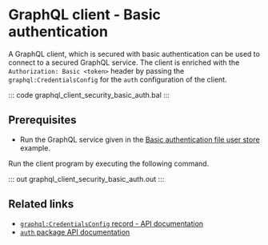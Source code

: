 # GraphQL client - Basic authentication

A GraphQL client, which is secured with basic authentication can be used to connect to a secured GraphQL service. The client is enriched with the `Authorization: Basic <token>` header by passing the `graphql:CredentialsConfig` for the `auth` configuration of the client.

::: code graphql_client_security_basic_auth.bal :::

## Prerequisites
- Run the GraphQL service given in the [Basic authentication file user store](/learn/by-example/graphql-service-basic-auth-file-user-store) example.

Run the client program by executing the following command.

::: out graphql_client_security_basic_auth.out :::

## Related links
- [`graphql:CredentialsConfig` record - API documentation](https://lib.ballerina.io/ballerina/graphql/latest/records/CredentialsConfig)
- [`auth` package API documentation](https://lib.ballerina.io/ballerina/auth/latest/)
